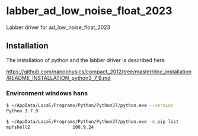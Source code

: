 # labber_ad_low_noise_float_2023
Labber driver for ad_low_noise_float_2023

## Installation

The installation of python and the labber driver is described here

https://github.com/nanophysics/compact_2012/tree/master/doc_installation/README_INSTALLATION_python3_7_9.md


### Environment windows hans

```bash
$ ~/AppData/Local/Programs/Python/Python37/python.exe --version
Python 3.7.9

$ ~/AppData/Local/Programs/Python/Python37/python.exe -m pip list
mpfshell2                100.9.24
```
